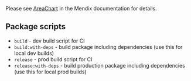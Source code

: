 Please see [AreaChart]() in the Mendix documentation for details.

## Package scripts

-   `build` - dev build script for CI
-   `build:with-deps` - build package including dependencies (use this for local dev builds)
-   `release` - prod build script for CI
-   `release:with-deps` - build production package including dependencies (use this for local prod builds)

